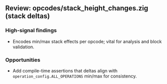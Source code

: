 ## Review: opcodes/stack_height_changes.zig (stack deltas)

### High-signal findings

- Encodes min/max stack effects per opcode; vital for analysis and block validation.

### Opportunities

- Add compile-time assertions that deltas align with `operation_config.ALL_OPERATIONS` min/max for consistency.


